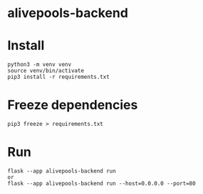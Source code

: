 # alivepools-backend

# Install
```shell
python3 -m venv venv
source venv/bin/activate
pip3 install -r requirements.txt
```

# Freeze dependencies
```shell
pip3 freeze > requirements.txt
```

# Run
```shell
flask --app alivepools-backend run
or
flask --app alivepools-backend run --host=0.0.0.0 --port=80
```